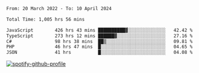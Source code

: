 <!--START_SECTION:waka-->

```txt
From: 20 March 2022 - To: 10 April 2024

Total Time: 1,005 hrs 56 mins

JavaScript        426 hrs 43 mins ██████████▓░░░░░░░░░░░░░░   42.42 %
TypeScript        273 hrs 12 mins ██████▓░░░░░░░░░░░░░░░░░░   27.16 %
C#                98 hrs 38 mins  ██▒░░░░░░░░░░░░░░░░░░░░░░   09.81 %
PHP               46 hrs 47 mins  █░░░░░░░░░░░░░░░░░░░░░░░░   04.65 %
JSON              41 hrs          █░░░░░░░░░░░░░░░░░░░░░░░░   04.08 %
```

<!--END_SECTION:waka-->
[![spotify-github-profile](https://spotify-github-profile.vercel.app/api/view?uid=c00zprrvy9xiloa9qnco3hmng&cover_image=true&theme=novatorem&show_offline=false&background_color=121212&bar_color=53b14f&bar_color_cover=false)](https://spotify-github-profile.vercel.app/api/view?uid=c00zprrvy9xiloa9qnco3hmng&redirect=true)



